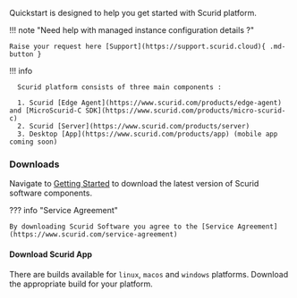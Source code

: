
Quickstart is designed to help you get started with Scurid platform. 

!!! note "Need help with managed instance configuration details ?"

    Raise your request here [Support](https://support.scurid.cloud){ .md-button }

!!! info
   
      Scurid platform consists of three main components :

      1. Scurid [Edge Agent](https://www.scurid.com/products/edge-agent) and [MicroScurid-C SDK](https://www.scurid.com/products/micro-scurid-c)
      2. Scurid [Server](https://www.scurid.com/products/server)
      3. Desktop [App](https://www.scurid.com/products/app) (mobile app coming soon)   



### Downloads
Navigate to [Getting Started](https://www.scurid.com/get-started) to download the latest version of Scurid software components.

??? info "Service Agreement"

    By downloading Scurid Software you agree to the [Service Agreement](https://www.scurid.com/service-agreement)

#### Download Scurid App

There are builds available for `linux`, `macos` and `windows` platforms. Download the appropriate build for your platform.

 
